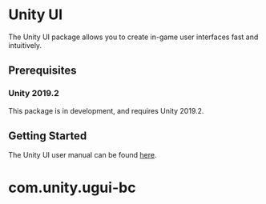 # Unity UI
The Unity UI package allows you to create in-game user interfaces fast and intuitively.

## Prerequisites
### Unity 2019.2
This package is in development, and requires Unity 2019.2.

## Getting Started
The Unity UI user manual can be found [here](https://docs.unity3d.com/Manual/UISystem.html).
# com.unity.ugui-bc
